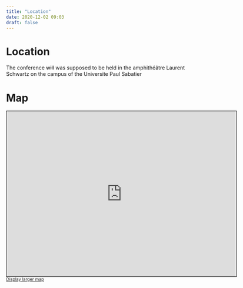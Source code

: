 ```yaml
---
title: "Location"
date: 2020-12-02 09:03
draft: false
---
```


# Location

The conference ~~will~~ was supposed to be held in the amphithéâtre Laurent Schwartz on the campus of the Universite Paul Sabatier 

# Map

 <iframe width="625" height="450" frameborder="0" scrolling="no" marginheight="0" marginwidth="0" src="https://www.openstreetmap.org/export/embed.html?bbox=1.4596205949783325%2C43.559223836036274%2C1.4720124006271365%2C43.56422281526122&amp;layer=mapnik&amp;marker=43.561723377497316%2C1.4658164978027344" style="border: 1px solid black"></iframe><br/><small><a href="https://www.openstreetmap.org/?mlat=43.56172&amp;mlon=1.46582#map=18/43.56172/1.46582">Display larger map</a></small>
